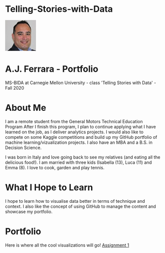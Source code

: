 # Telling-Stories-with-Data

![Test Image 1](aj_resized.jpg) 
# A.J. Ferrara - Portfolio  
MS-BIDA at Carnegie Mellon University - class 'Telling Stories with Data' - Fall 2020


# About Me
I am a remote student from the General Motors Technical Education Program
After I finish this program, I plan to continue applying what I have learned on the job, as I deliver analytics projects.
I would also like to compete on some Kaggle competitions and build up my GitHub portfolio of machine learning/vizualization projects.
I also have an MBA and a B.S. in Decision Science.

I was born in Italy and love going back to see my relatives (and eating all the delicious food!).
I am married with three kids (Isabella (13), Luca (11) and Emma (8).
I love to cook, garden and play tennis.

# What I Hope to Learn
I hope to learn how to visualise data better in terms of technique and context.  I also like the concept of using GitHub to manage the content and showcase my portfolio.

# Portfolio
Here is where all the cool visualizations will go!
[Assignment 1](aferrara_assignment_1.xlsx)
